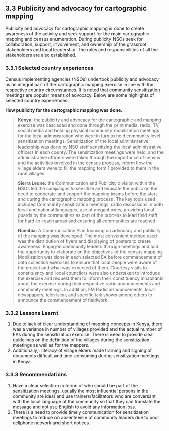 ## 3.3 Publicity and advocacy for cartographic mapping

Publicity and advocacy for cartographic mapping is done to create awareness of the activity and seek support for the main cartographic mapping and census enumeration. During publicity NSOs seek for collaboration, support, involvement, and ownership of the grassroot stakeholders and local leadership. The roles and responsibilities of all the stakeholders are also established.

### 3.3.1	Selected country experiences
Census implementing agencies (NSOs) undertook publicity and advocacy as an integral part of the cartographic mapping exercise in line with the respective country circumstances. It is noted that community sensitization  meetings are popular means of advocacy. Below are some highlights of selected country experiences:

**How publicity for the cartographic mapping was done.**
> **Kenya:** the publicity and advocacy for the cartographic and mapping exercise was cascaded and done through the print media, radio, TV, social media and holding physical community mobilization meetings for the local administration who were in turn to hold community level sensitization meetings. Sensitization of the local administrative leadership was done by NSO staff sensitizing the local administrative officers in each county. The sensitization meetings were held, and the administrative officers were taken through the importance of census and the activities involved in the census process, inform how the village elders were to fill the mapping form 1 provided to them in the rural villages.
>
> **Sierra Leone:** the Communication and Publicity division within the NSOs led the campaigns to sensitize and educate the public on the need to cooperate and support the mapping teams before the start and during the cartographic mapping process. The key tools used included Community sensitization meetings, radio discussions in both local and national languages, use of megaphones, providing local guards by the communities as part of the process to lead field staff for hard-to-reach areas and ensuring all communities are reached.
>
> **Namibia:** A Communication Plan focusing on advocacy and publicity of the mapping was developed. The most convenient method used was the distribution of flyers and displaying of posters to create awareness. Engaged community leaders through meetings and had the opportunity to elaborate on the objectives of
the census mapping. Mobilization was done in each selected EA before commencement of data collection exercises to ensure that local people were aware of the project and what was expected of them. Courtesy visits to constituency and local councilors were also undertaken to introduce the exercise and request them to inform their constituency inhabitants about the exercise during their respective radio announcements and community meetings. In addition, FM Radio announcements, local newspapers, television, and specific talk shows among others to announce the commencement of fieldwork.

### 3.3.2	Lessons Learnt
1.	Due to lack of clear understanding of mapping concepts in Kenya, there was a variance in number of villages provided and the actual number of EAs during the sensitization exercise. There is need to provide clear guidelines on the definition of the villages during the sensitization meetings as well as for the mappers.  
2.	Additionally, illiteracy of village elders made training and signing of documents difficult and time-consuming during sensitization meetings in Kenya.  

### 3.3.3	Recommendations
1.	Have a clear selection criterion of who should be part of the sensitization meetings, usually the most influential persons in the community are ideal and use trainers/facilitators who are conversant with the local language of the community so that they can translate the message and not use English to avoid any information loss.
2.	There is a need to provide timely communication for sensitization meetings to reduce on absenteeism of community leaders due to poor cellphone network and short notices. 

